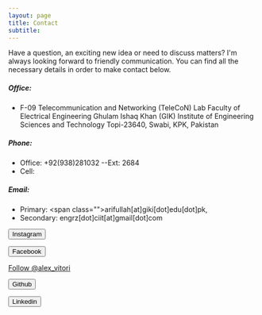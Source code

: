 ```yaml
---
layout: page
title: Contact
subtitle: 
---
```

Have a question, an exciting new idea or need to discuss matters? I'm always looking forward to friendly communication. You can find all the necessary details in order to make contact below.

##### Office:

- F-09 Telecommunication and Networking (TeleCoN) Lab
  Faculty of Electrical Engineering
  Ghulam Ishaq Khan (GIK) Institute of Engineering Sciences and Technology
  Topi-23640, Swabi, KPK, Pakistan

##### Phone:

- Office: +92(938)281032 --Ext: 2684
- Cell:

##### Email:

- Primary:
  <span class="<span class="social social-e-mail">">arifullah[at]giki[dot]edu[dot]pk</span>, 
- Secondary: 
  <span class="social social-gmail">engrz[dot]ciit[at]gmail[dot]com</span>
  
<button type="button" class="btn btn-ins"><i class="fa fa-instagram pr-1"></i> Instagram</button>

<button type="button" class="btn btn-fb"><i class="fa fa-facebook pr-1"></i> Facebook</button>

<a href="https://twitter.com/alex_vitori?ref_src=twsrc%5Etfw" class="twitter-follow-button" data-size="large" data-show-screen-name="false" data-show-count="false">Follow @alex_vitori</a><script async src="https://platform.twitter.com/widgets.js" charset="utf-8"></script>

<button type="button" class="btn btn-git"><i class="fa fa-github pr-1"></i> Github</button>

<button type="button" class="btn btn-li"><i class="fa fa-linkedin pr-1"></i> Linkedin</button>



